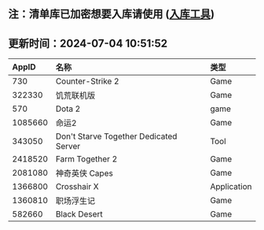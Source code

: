 ## 注：清单库已加密想要入库请使用 ([入库工具](https://github.com/BlankTMing/ManifestAutoUpdate/releases))

## 更新时间：2024-07-04 10:51:52
| AppID | 名称 | 类型  |
| :-------------------- | :----------------------------- | :----------- |
| 730 | Counter-Strike 2| Game |
| 322330 | 饥荒联机版| Game |
| 570 | Dota 2| game |
| 1085660 | 命运2| Game |
| 343050 | Don't Starve Together Dedicated Server| Tool |
| 2418520 | Farm Together 2| Game |
| 2081080 | 神奇英侠 Capes| Game |
| 1366800 | Crosshair X| Application |
| 1360810 | 职场浮生记| Game |
| 582660 | Black Desert| Game |
